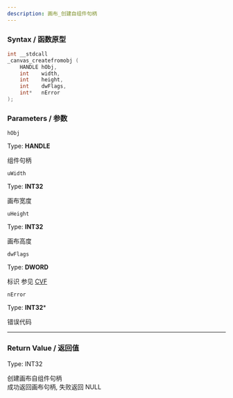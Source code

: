 ```yaml
---
description: 画布_创建自组件句柄
---
```


### Syntax / 函数原型

```C++
int __stdcall 
_canvas_createfromobj (
    HANDLE hObj,
    int    width,
    int    height,
    int    dwFlags,
    int*   nError
);
```


### Parameters / 参数

`hObj`

Type: **HANDLE**

组件句柄

`uWidth`

Type: **INT32**

画布宽度

`uHeight`

Type: **INT32**

画布高度

`dwFlags`

Type: **DWORD**

标识 参见 [CVF](../../../const/CVF.md)

`nError`

Type: **INT32***

错误代码

---

### Return Value / 返回值

Type: INT32

创建画布自组件句柄<br>
成功返回画布句柄, 失败返回 NULL